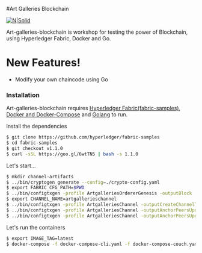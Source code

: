 #Art Galleries Blockchain

[![N|Solid](https://cldup.com/dTxpPi9lDf.thumb.png)](https://nodesource.com/products/nsolid)

Art-galleries-blockchain is workshop for testing the power of Blockchain, using Hyperledger Fabric, Docker and Go.

# New Features!

  - Modify your own chaincode using Go

### Installation

Art-galleries-blockchain requires [Hyperledger Fabric(fabric-samples)](https://github.com/hyperledger/fabric-samples), [Docker and Docker-Compose](https://www.docker.com/) and [Golang](https://golang.org/doc/install)  to run.

Install the dependencies

```sh
$ git clone https://github.com/hyperledger/fabric-samples
$ cd fabric-samples
$ git checkout v1.1.0
$ curl -sSL https://goo.gl/6wtTN5 | bash -s 1.1.0
```


Let's start...

```sh
$ mkdir channel-artifacts
$ ../bin/cryptogen generate --config=./crypto-config.yaml
$ export FABRIC_CFG_PATH=$PWD
$ ../bin/configtxgen -profile ArtgalleriesOrdererGenesis -outputBlock ./channel-artifacts/genesis.block
$ export CHANNEL_NAME=artgallerieschannel
$ ../bin/configtxgen -profile ArtgalleriesChannel -outputCreateChannelTx ./channel-artifacts/channel.tx -channelID $CHANNEL_NAME
$ ../bin/configtxgen -profile ArtgalleriesChannel -outputAnchorPeersUpdate ./channel-artifacts/LouvreMSPanchors.tx -channelID $CHANNEL_NAME -asOrg LouvreMSP
$ ../bin/configtxgen -profile ArtgalleriesChannel -outputAnchorPeersUpdate ./channel-artifacts/GuggenheimMSPanchors.tx -channelID $CHANNEL_NAME -asOrg GuggenheimMSP
```

Let's run the containers

```sh
$ export IMAGE_TAG=latest
$ docker-compose -f docker-compose-cli.yaml -f docker-compose-couch.yaml up -d
```







